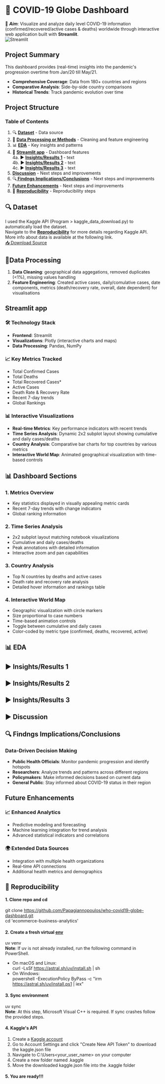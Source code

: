 # 🦠 **COVID-19 Globe Dashboard** 

🎯 ***Aim***: Visualize and analyze daily level COVID-19 information (confirmed/recovered/active cases & deaths) worldwide through interactive web application built with **Streamlit**.  
![Streamlit](https://streamlit.io/images/brand/streamlit-logo-secondary-colormark-darktext.png)

## Project Summary 
This dashboard provides (real-time) insights into the pandemic's progression overtime from Jan/20 till May/21.
- **Comprehensive Coverage**: Data from 180+ countries and regions
- **Comparative Analysis**: Side-by-side country comparisons
- **Historical Trends**: Track pandemic evolution over time

## Project Structure

### Table of Contents
1. 🔍 **[ Dataset](#-dataset)** - Data source  
2. 🧹 **[ Data Processing or Methods](#-data-processing)** - Cleaning and feature engineering  
3. 📊 **[ EDA](#-eda)** - Key insights and patterns  
4. 🧹 **[ Streamlit app](#-streamlit-app)** - Dashboard features  
4a. ▶️ **[ Insights/Results 1](#-insights/Results-1)** - text  
4b. ▶️ **[ Insights/Results 2](#-insights/Results-2)** - text  
4c. ▶️ **[ Insights/Results 3](#-insights/Results-3)** - text  
5. **[ Discussion](#Discussion)** - Next steps and improvements
6. 🔍**[ Findngs Implications/Conclusions](#-findngs-Implications/Conclusions)** - Next steps and improvements  
7.  **[ Future Enhancements](#-future-enhancements)** - Next steps and improvements  
8. 🔁 **[ Reproducibility](#-reproducibility)** - Reproducibility steps  

## 🔍 Dataset 
I used the Kaggle API (Program > kaggle_data_download.py) to automatically load the dataset.  
Navigate to the **[ Reproducibility](#-reproducibility)** for more details regarding Kaggle API.  
More info about data is available at the following link.  
	[📥 Download Source](https://www.kaggle.com/datasets/sudalairajkumar/novel-corona-virus-2019-dataset)

## 🧹Data Processing
1) **Data Cleaning**: geographical data aggegations, removed duplicates (<1%), missing values handling  
2) **Feature Engineering**: Created active cases, daily/comulative cases, date components, metrics (death/recovery rate, overall, date dependent) for visualisations  

## Streamlit app
### 🛠️ Technology Stack
- **Frontend**: Streamlit
- **Visualizations**: Plotly (interactive charts and maps)
- **Data Processing**: Pandas, NumPy

### 📈 Key Metrics Tracked
- Total Confirmed Cases
- Total Deaths
- Total Recovered Cases*
- Active Cases
- Death Rate & Recovery Rate
- Recent 7-day trends
- Global Rankings

### 📊 Interactive Visualizations
- **Real-time Metrics**: Key performance indicators with recent trends
- **Time Series Analysis**: Dynamic 2x2 subplot layout showing cumulative and daily cases/deaths
- **Country Analysis**: Comparative bar charts for top countries by various metrics
- **Interactive World Map**: Animated geographical visualization with time-based controls

## 📊 Dashboard Sections

### 1. Metrics Overview
- Key statistics displayed in visually appealing metric cards
- Recent 7-day trends with change indicators
- Global ranking information

### 2. Time Series Analysis
- 2x2 subplot layout matching notebook visualizations
- Cumulative and daily cases/deaths
- Peak annotations with detailed information
- Interactive zoom and pan capabilities

### 3. Country Analysis
- Top N countries by deaths and active cases
- Death rate and recovery rate analysis
- Detailed hover information and rankings table

### 4. Interactive World Map
- Geographic visualization with circle markers
- Size proportional to case numbers
- Time-based animation controls
- Toggle between cumulative and daily cases
- Color-coded by metric type (confirmed, deaths, recovered, active)

## 📊 EDA


## ▶️ Insights/Results 1


## ▶️ Insights/Results 2


## ▶️ Insights/Results 3


## ▶️ Discussion


## 🔍 Findngs Implications/Conclusions
### Data-Driven Decision Making
- **Public Health Officials**: Monitor pandemic progression and identify hotspots
- **Researchers**: Analyze trends and patterns across different regions
- **Policymakers**: Make informed decisions based on current data
- **General Public**: Stay informed about COVID-19 status in their region

##  Future Enhancements

### 📈 Enhanced Analytics
- Predictive modeling and forecasting
- Machine learning integration for trend analysis
- Advanced statistical indicators and correlations

### 🌍 Extended Data Sources
- Integration with multiple health organizations
- Real-time API connections
- Additional health metrics and demographics


## 🔁 Reproducibility
#### 1. Clone repo and cd
git clone https://github.com/Papagiannopoulos/who-covid19-globe-dashboard.git   
cd 'ecommerce-business-analytics'

#### 2. Create a fresh virtual [env](https://github.com/astral-sh/uv)
uv venv  
**Note**: If uv is not already installed, run the following command in PowerShell.  
- On macOS and Linux:  
curl -LsSf https://astral.sh/uv/install.sh | sh  
- On Windows:  
powershell -ExecutionPolicy ByPass -c "irm https://astral.sh/uv/install.ps1 | iex"

#### 3. Sync environment
uv sync  
**Note**: At this step, Microsoft Visual C++ is required. If sync crashes follow the provided steps.

#### 4. Kaggle's API  
1) Create a [Kaggle account](https://www.kaggle.com)  
2) Go to Account Settings and click "Create New API Token" to download the kaggle.json file  
3) Navigate to C:\Users\<your_user_name> on your computer  
4) Create a new folder named .kaggle  
5) Move the downloaded kaggle.json file into the .kaggle folder

#### 5. You are ready!!!